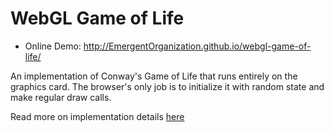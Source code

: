 # WebGL Game of Life

* Online Demo: http://EmergentOrganization.github.io/webgl-game-of-life/

An implementation of Conway's Game of Life that runs entirely on the
graphics card. The browser's only job is to initialize it with random
state and make regular draw calls.

Read more on implementation details [here](http://nullprogram.com/blog/2014/06/10/)
